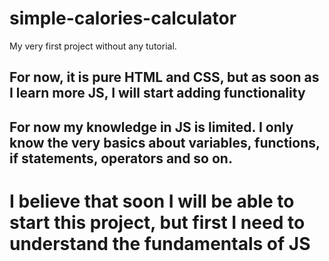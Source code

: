 # simple-calories-calculator
My very first project without any tutorial.

## For now, it is pure HTML and CSS, but as soon as I learn more JS, I will start adding functionality

## For now my knowledge in JS is limited. I only know the very basics about variables, functions, if statements, operators and so on.


# I believe that soon I will be able to start this project, but first I need to understand the fundamentals of JS
